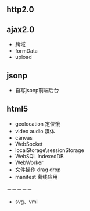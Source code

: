 ## http2.0

## ajax2.0
- 跨域
- formData
- upload


## jsonp
- 自写jsonp前端后台

## html5
- geolocation 定位饿
- video audio 媒体
- canvas
- WebSocket
- localStorage\sessionStorage
- WebSQL
 IndexedDB
- WebWorker
- 文件操作 drag drop
- manifest 离线应用


－－－－－
- svg、vml
